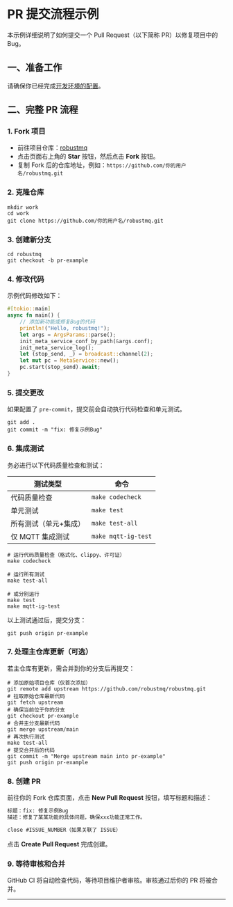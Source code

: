 # PR 提交流程示例

本示例详细说明了如何提交一个 Pull Request（以下简称 PR）以修复项目中的 Bug。

## 一、准备工作

请确保你已经完成[开发环境的配置](ContributingCode/Build-Develop-Env.md)。

## 二、完整 PR 流程

### 1. Fork 项目

- 前往项目仓库：[robustmq](https://github.com/robustmq/robustmq)
- 点击页面右上角的 **Star** 按钮，然后点击 **Fork** 按钮。
- 复制 Fork 后的仓库地址，例如：`https://github.com/你的用户名/robustmq.git`

### 2. 克隆仓库

```shell
mkdir work
cd work
git clone https://github.com/你的用户名/robustmq.git
```

### 3. 创建新分支

```shell
cd robustmq
git checkout -b pr-example
```

### 4. 修改代码

示例代码修改如下：

```rust
#[tokio::main]
async fn main() {
    // 添加新功能或修复Bug的代码
    println!("Hello, robustmq!");
    let args = ArgsParams::parse();
    init_meta_service_conf_by_path(&args.conf);
    init_meta_service_log();
    let (stop_send, _) = broadcast::channel(2);
    let mut pc = MetaService::new();
    pc.start(stop_send).await;
}
```

### 5. 提交更改

如果配置了 `pre-commit`，提交前会自动执行代码检查和单元测试。

```shell
git add .
git commit -m "fix: 修复示例Bug"
```

### 6. 集成测试

务必进行以下代码质量检查和测试：

| 测试类型                  | 命令                     |
|---------------------------|-------------------------|
| 代码质量检查              | `make codecheck`        |
| 单元测试                  | `make test`             |
| 所有测试（单元+集成）     | `make test-all`         |
| 仅 MQTT 集成测试          | `make mqtt-ig-test`     |

```shell
# 运行代码质量检查（格式化、clippy、许可证）
make codecheck

# 运行所有测试
make test-all

# 或分别运行
make test
make mqtt-ig-test
```

以上测试通过后，提交分支：

```shell
git push origin pr-example
```

### 7. 处理主仓库更新（可选）

若主仓库有更新，需合并到你的分支后再提交：

```shell
# 添加原始项目仓库（仅首次添加）
git remote add upstream https://github.com/robustmq/robustmq.git
# 拉取原始仓库最新代码
git fetch upstream
# 确保当前位于你的分支
git checkout pr-example
# 合并主分支最新代码
git merge upstream/main
# 再次执行测试
make test-all
# 提交合并后的代码
git commit -m "Merge upstream main into pr-example"
git push origin pr-example
```

### 8. 创建 PR

前往你的 Fork 仓库页面，点击 **New Pull Request** 按钮，填写标题和描述：

```markdown
标题：fix: 修复示例Bug
描述：修复了某某功能的具体问题，确保xxx功能正常工作。

close #ISSUE_NUMBER（如果关联了 ISSUE）
```

点击 **Create Pull Request** 完成创建。

### 9. 等待审核和合并

GitHub CI 将自动检查代码，等待项目维护者审核。审核通过后你的 PR 将被合并。

---
